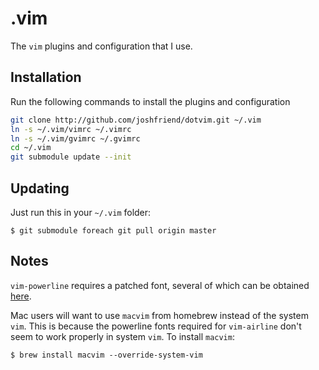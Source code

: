 # .vim

The `vim` plugins and configuration that I use.

## Installation
Run the following commands to install the plugins and configuration

```bash
git clone http://github.com/joshfriend/dotvim.git ~/.vim
ln -s ~/.vim/vimrc ~/.vimrc
ln -s ~/.vim/gvimrc ~/.gvimrc
cd ~/.vim
git submodule update --init
```

## Updating
Just run this in your `~/.vim` folder:

    $ git submodule foreach git pull origin master

## Notes
`vim-powerline` requires a patched font, several of which can be obtained [here](https://github.com/Lokaltog/powerline-fonts).

Mac users will want to use `macvim` from homebrew instead of the system `vim`. This is because the powerline fonts required for `vim-airline` don't seem to work properly in system `vim`. To install `macvim`:

    $ brew install macvim --override-system-vim

